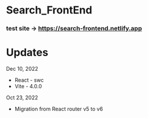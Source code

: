 # Search_FrontEnd
### test site -> https://search-frontend.netlify.app

# Updates
Dec 10, 2022
- React - swc
- Vite - 4.0.0

Oct 23, 2022
- Migration from React router v5 to v6 
